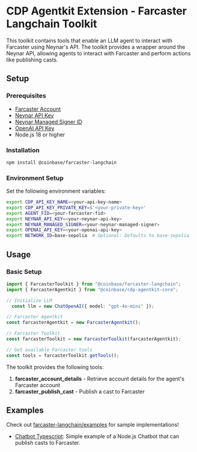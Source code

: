# CDP Agentkit Extension - Farcaster Langchain Toolkit

This toolkit contains tools that enable an LLM agent to interact with Farcaster using Neynar's API. The toolkit provides a wrapper around the Neynar API, allowing agents to interact with Farcaster and perform actions like publishing casts.

## Setup

### Prerequisites

- [Farcaster Account](https://docs.farcaster.xyz/developers/guides/accounts/create-account)
- [Neynar API Key](https://neynar.com)
- [Neynar Managed Signer ID](https://docs.neynar.com/docs/integrate-managed-signers)
- [OpenAI API Key](https://platform.openai.com/docs/quickstart#create-and-export-an-api-key)
- Node.js 18 or higher

### Installation

```bash
npm install @coinbase/farcaster-langchain
```

### Environment Setup

Set the following environment variables:

```bash
export CDP_API_KEY_NAME=<your-api-key-name>
export CDP_API_KEY_PRIVATE_KEY=$'<your-private-key>'
export AGENT_FID=<your-farcaster-fid>
export NEYNAR_API_KEY=<your-neynar-api-key>
export NEYNAR_MANAGED_SIGNER=<your-neynar-managed-signer>
export OPENAI_API_KEY=<your-openai-api-key>
export NETWORK_ID=base-sepolia  # Optional: Defaults to base-sepolia
```

## Usage

### Basic Setup

```typescript
import { FarcasterToolkit } from "@coinbase/farcaster-langchain";
import { FarcasterAgentkit } from "@coinbase/cdp-agentkit-core";

// Initialize LLM
  const llm = new ChatOpenAI({ model: "gpt-4o-mini" });

// Farcaster Agentkit
const farcasterAgentkit = new FarcasterAgentkit();

// Farcaster Toolkit
const farcasterToolkit = new FarcasterToolkit(farcasterAgentkit);

// Get available Farcaster tools
const tools = farcasterToolkit.getTools();
```

The toolkit provides the following tools:

1.  **farcaster_account_details**          - Retrieve account details for the agent's Farcaster account
2.  **farcaster_publish_cast**             - Publish a cast to Farcaster


## Examples

Check out [farcaster-langchain/examples](./examples) for sample implementations!
- [Chatbot Typescript](./examples/chatbot-typescript/README.md): Simple example of a Node.js Chatbot that can publish casts to Farcaster.
